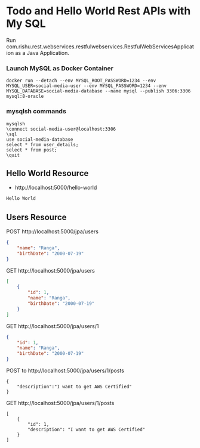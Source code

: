 # Todo and Hello World Rest APIs with My SQL

Run com.rishu.rest.webservices.restfulwebservices.RestfulWebServicesApplication as a Java Application.

### Launch MySQL as Docker Container

```
docker run --detach --env MYSQL_ROOT_PASSWORD=1234 --env MYSQL_USER=social-media-user --env MYSQL_PASSWORD=1234 --env MYSQL_DATABASE=social-media-database --name mysql --publish 3306:3306 mysql:8-oracle
```

### mysqlsh commands
```
mysqlsh
\connect social-media-user@localhost:3306
\sql
use social-media-database
select * from user_details;
select * from post;
\quit
```



## Hello World Resource

- http://localhost:5000/hello-world

```txt
Hello World
```

## Users Resource

POST http://localhost:5000/jpa/users

```json
{
    "name": "Ranga",
    "birthDate": "2000-07-19"
}
```

GET http://localhost:5000/jpa/users

```json
[
    {
        "id": 1,
        "name": "Ranga",
        "birthDate": "2000-07-19"
    }
]
```

GET http://localhost:5000/jpa/users/1

```json
{
    "id": 1,
    "name": "Ranga",
    "birthDate": "2000-07-19"
}
```
POST to http://localhost:5000/jpa/users/1/posts

```
{
	"description":"I want to get AWS Certified"
}
```

GET http://localhost:5000/jpa/users/1/posts

```
[
    {
        "id": 1,
        "description": "I want to get AWS Certified"
    }
]

```